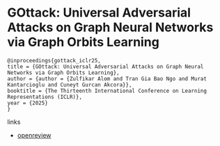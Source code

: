 # GOttack: Universal Adversarial Attacks on Graph Neural Networks via Graph Orbits Learning

```
@inproceedings{gottack_iclr25,
title = {GOttack: Universal Adversarial Attacks on Graph Neural Networks via Graph Orbits Learning},
author = {author = {Zulfikar Alom and Tran Gia Bao Ngo and Murat Kantarcioglu and Cuneyt Gurcan Akcora}},
booktitle = {The Thirteenth International Conference on Learning Representations (ICLR)},
year = {2025}
}
```

links
- [openreview](https://openreview.net/forum?id=YbURbViE7l)
